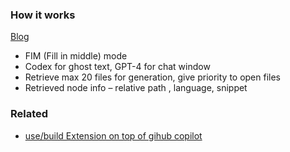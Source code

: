 ### How it works
[Blog](https://thakkarparth007.github.io/copilot-explorer/posts/copilot-internals.html)
- FIM (Fill in middle) mode
- Codex for ghost text, GPT-4 for chat window
- Retrieve max 20 files for generation, give priority to open files
- Retrieved node info – relative path , language, snippet

### Related
- [use/build Extension on top of gihub copilot](https://youtu.be/RXaLlCeaBIA?si=a2eZp7bNOWHXZSSY)